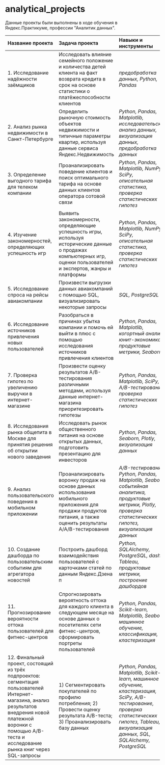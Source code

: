 # analytical_projects

Данные проекты были выполнены в ходе обучения в Яндекс.Практикуме, профессии "Аналитик данных".

| Название проекта | Задача проекта | Навыки и инструменты | Ссылка на проект |
| :---------------------- | :---------------------- | :---------------------- | :---------------------- |
| 1. Исследование надёжности заёмщиков | Исследовать влияние семейного положение и количества детей клиента на факт возврата кредита в срок на основе статистики о платёжеспособности клиентов  | *предобработка данных, Python, Pandas* | https://github.com/ivendovitskiy/analytical_projects/tree/main/project_1 |
| 2. Анализ рынка недвижимости в Санкт-Петербурге | Определить рыночную стоимость объектов недвижимости и типичные параметры квартир, используя данные сервиса Яндекс.Недвижимость | *Python, Pandas, Matplotlib, исследовательский анализ данных, визуализация данных, предобработка данных* | https://github.com/ivendovitskiy/analytical_projects/tree/main/project_2 |
| 3. Определение выгодного тарифа для телеком компании | Проанализировать поведение клиентов и поиск оптимального тарифа на основе данных клиентов оператора сотовой связи | *Python, Pandas, Matplotlib, NumPy, SciPy, описательная статистика, проверка статистических гипотез* | https://github.com/ivendovitskiy/analytical_projects/tree/main/project_3 |
| 4. Изучение закономерностей, определяющих успешность игр | Выявить закономерности, определяющие успешность игры, используя исторические данные о продажах компьютерных игр, оценки пользователей и экспертов, жанры и платформы  | *Python, Pandas, Matplotlib, NumPy, SciPy, описательная статистика, проверка статистических гипотез* | https://github.com/ivendovitskiy/analytical_projects/tree/main/project_4 |
| 5. Исследование спроса на рейсы авиакомпании | Произвести выгрузки данных авиакомпаний с помощью SQL, визуализировать некоторые запросы | *SQL, PostgreSQL* | https://github.com/ivendovitskiy/analytical_projects/tree/main/project_5 |
| 6. Исследование источников привлечения новых пользователей | Разобраться в причинах убытка компании и помочь ей выйти в плюс с помощью исследования источников привлечения клиентов | *Python, Pandas, Matplotlib, когортный анализ, юнит-экономика, продуктовые метрики, Seaborn* | https://github.com/ivendovitskiy/analytical_projects/tree/main/project_6 |
| 7. Проверка гипотез по увеличению выручки в интернет-магазине | Произвести оценку результатов A/B-тестирования различными методами, используя данные интернет-магазина приоритезировать гипотезы | *Python, Pandas, Matplotlib, SciPy, A/B-тестирование, проверка статистических гипотез* | https://github.com/ivendovitskiy/analytical_projects/tree/main/project_7 |
| 8. Исследования рынка общепита в Москве для принятия решения об открытии нового заведения | Исследовать рынок общественного питания на основе открытых данных, подготовить презентацию для инвесторов | *Python, Pandas, Seaborn, Plotly, визуализация данных* | https://github.com/ivendovitskiy/analytical_projects/tree/main/project_8 |
| 9. Анализ пользовательского поведения в мобильном приложении | Проанализировать воронку продаж на основе данных использования мобильного приложения для продажи продуктов питания, а также оценить результаты A/A/B-тестирования | *A/B-тестирование, Python, Pandas, Matplotlib, Seaborn, событийная аналитика, продуктовые метрики, Plotly, проверка статистических гипотез, визуализация данных* | https://github.com/ivendovitskiy/analytical_projects/tree/main/project_9 |
| 10. Создание дашборда по пользовательским событиям для агрегатора новостей | Построить дашборд взаимодействия пользователей с карточками статей по данным Яндекс.Дзена п | *Python, SQLAlchemy, PostgreSQL, dash, Tableau, продуктовые метрики, построение дашбордов* | https://github.com/ivendovitskiy/analytical_projects/tree/main/project_10 |
| 11. Прогнозирование вероятности оттока пользователей для фитнес-центров | Спрогнозировать вероятность оттока для каждого клиента в следующем месяце на основе данных о посетителях сети фитнес-центров, сформировать портреты пользователей | *Python, Pandas, Scikit-learn, Matplotlib, Seaborn, машинное обучение, классификация, кластеризация* | https://github.com/ivendovitskiy/analytical_projects/tree/main/project_11 |
| 12. Финальный проект, состоящий из трёх подпроектов: сегментация пользователей Интернет-магазина, анализ результатов внедрения новой платежной воронки с помощью A/B-теста и исследование рынка книг через SQL-запросы | 1) Сегментировать покупателей по профилю потребления; 2) Провести оценку результата A/B-теста; 3) Проанализировать базу данных | *Python, Pandas, Matplotlib, Scikit-learn, машинное обучение, кластеризация, SciPy, A/B-тестирование, проверка статистических гипотез, Tableau, визуализация данных, SQL, SQLAlchemy, PostgreSQL* | https://github.com/ivendovitskiy/analytical_projects/tree/main/project_12 |
